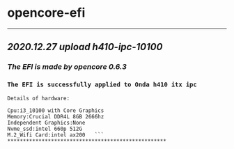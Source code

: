 # opencore-efi
***************************************************
## ***2020.12.27 upload h410-ipc-10100***
### *The EFI is made by opencore 0.6.3*	
### `The EFI is successfully applied to Onda h410 itx ipc`	
`Details of hardware:`	
```Motherboard:Onda_h410_itx_ipc	
Cpu:i3_10100 with Core Graphics	
Memory:Crucial DDR4L 8GB 2666hz	
Independent Graphics:None	
Nvme_ssd:intel 660p 512G	
M.2_Wifi Card:intel ax200	```
***************************************************
